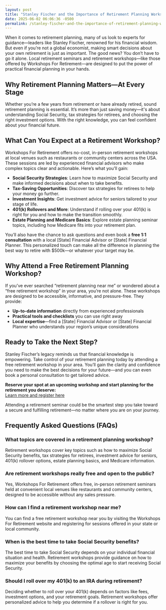 ```yaml
---
layout: post
title: "Stanley Fischer and the Importance of Retirement Planning Workshops"
date: 2025-06-02 06:06:36 -0500
permalink: /stanley-fischer-and-the-importance-of-retirement-planning-workshops/
---
```

When it comes to retirement planning, many of us look to experts for guidance—leaders like Stanley Fischer, renowned for his financial wisdom. But even if you’re not a global economist, making smart decisions about your own retirement is just as important. The good news? You don’t have to go it alone. Local retirement seminars and retirement workshops—like those offered by Workshops For Retirement—are designed to put the power of practical financial planning in your hands.

## Why Retirement Planning Matters—At Every Stage

Whether you’re a few years from retirement or have already retired, sound retirement planning is essential. It’s more than just saving money—it's about understanding Social Security, tax strategies for retirees, and choosing the right investment options. With the right knowledge, you can feel confident about your financial future.

## What Can You Expect at a Retirement Workshop?

Workshops For Retirement offers no-cost, in-person retirement workshops at local venues such as restaurants or community centers across the USA. These sessions are led by experienced financial advisors who make complex topics clear and actionable. Here’s what you’ll gain:

- **Social Security Strategies**: Learn how to maximize Social Security and make informed decisions about when to take benefits.
- **Tax-Saving Opportunities**: Discover tax strategies for retirees to help your money go further.
- **Investment Insights**: Get investment advice for seniors tailored to your stage of life.
- **401(k) Rollovers and More**: Understand if rolling over your 401(k) is right for you and how to make the transition smoothly.
- **Estate Planning and Medicare Basics**: Explore estate planning seminar topics, including how Medicare fits into your retirement plan.

You’ll also have the chance to ask questions and even book a **free 1:1 consultation** with a local [State] Financial Advisor or [State] Financial Planner. This personalized touch can make all the difference in planning the best way to retire with $500k—or whatever your target may be.

## Why Attend a Free Retirement Planning Workshop?

If you’ve ever searched “retirement planning near me” or wondered about a “free retirement workshop” in your area, you’re not alone. These workshops are designed to be accessible, informative, and pressure-free. They provide:

- **Up-to-date information** directly from experienced professionals
- **Practical tools and checklists** you can use right away
- **Local expertise**—find a [State] Financial Advisor or [State] Financial Planner who understands your region’s unique considerations

## Ready to Take the Next Step?

Stanley Fischer’s legacy reminds us that financial knowledge is empowering. Take control of your retirement planning today by attending a free retirement workshop in your area. You’ll gain the clarity and confidence you need to make the best decisions for your future—and you can even book a personal consultation to get tailored advice.

**Reserve your spot at an upcoming workshop and start planning for the retirement you deserve:**  
[Learn more and register here](https://workshopsforretirement.com/)

Attending a retirement seminar could be the smartest step you take toward a secure and fulfilling retirement—no matter where you are on your journey.

## Frequently Asked Questions (FAQs)

### What topics are covered in a retirement planning workshop?

Retirement workshops cover key topics such as how to maximize Social Security benefits, tax strategies for retirees, investment advice for seniors, 401(k) rollover options, estate planning basics, and Medicare information.

### Are retirement workshops really free and open to the public?

Yes, Workshops For Retirement offers free, in-person retirement seminars held at convenient local venues like restaurants and community centers, designed to be accessible without any sales pressure.

### How can I find a retirement workshop near me?

You can find a free retirement workshop near you by visiting the Workshops For Retirement website and registering for sessions offered in your state or local community.

### When is the best time to take Social Security benefits?

The best time to take Social Security depends on your individual financial situation and health. Retirement workshops provide guidance on how to maximize your benefits by choosing the optimal age to start receiving Social Security.

### Should I roll over my 401(k) to an IRA during retirement?

Deciding whether to roll over your 401(k) depends on factors like fees, investment options, and your retirement goals. Retirement workshops offer personalized advice to help you determine if a rollover is right for you.

<script type="application/ld+json">
{
  "@context": "https://schema.org",
  "@type": "BlogPosting",
  "headline": "Stanley Fischer and the Importance of Retirement Planning Workshops",
  "description": "Explore the importance of retirement planning workshops offered by Workshops For Retirement, covering Social Security, tax strategies, investment advice, and more.",
  "author": {
    "@type": "Person",
    "name": "Workshops For Retirement"
  },
  "publisher": {
    "@type": "Person",
    "name": "Workshops For Retirement"
  },
  "mainEntityOfPage": {
    "@type": "WebPage",
    "@id": "https://workshopsforretirement.com/blog/stanley-fischer-retirement-planning-workshops"
  },
  "datePublished": "2024-06-01",
  "dateModified": "2024-06-01"
}
</script>

<script type="application/ld+json">
{
  "@context": "https://schema.org",
  "@type": "FAQPage",
  "mainEntity": [
    {
      "@type": "Question",
      "name": "What topics are covered in a retirement planning workshop?",
      "acceptedAnswer": {
        "@type": "Answer",
        "text": "Retirement workshops cover key topics such as how to maximize Social Security benefits, tax strategies for retirees, investment advice for seniors, 401(k) rollover options, estate planning basics, and Medicare information."
      }
    },
    {
      "@type": "Question",
      "name": "Are retirement workshops really free and open to the public?",
      "acceptedAnswer": {
        "@type": "Answer",
        "text": "Yes, Workshops For Retirement offers free, in-person retirement seminars held at convenient local venues like restaurants and community centers, designed to be accessible without any sales pressure."
      }
    },
    {
      "@type": "Question",
      "name": "How can I find a retirement workshop near me?",
      "acceptedAnswer": {
        "@type": "Answer",
        "text": "You can find a free retirement workshop near you by visiting the Workshops For Retirement website and registering for sessions offered in your state or local community."
      }
    },
    {
      "@type": "Question",
      "name": "When is the best time to take Social Security benefits?",
      "acceptedAnswer": {
        "@type": "Answer",
        "text": "The best time to take Social Security depends on your individual financial situation and health. Retirement workshops provide guidance on how to maximize your benefits by choosing the optimal age to start receiving Social Security."
      }
    },
    {
      "@type": "Question",
      "name": "Should I roll over my 401(k) to an IRA during retirement?",
      "acceptedAnswer": {
        "@type": "Answer",
        "text": "Deciding whether to roll over your 401(k) depends on factors like fees, investment options, and your retirement goals. Retirement workshops offer personalized advice to help you determine if a rollover is right for you."
      }
    }
  ]
}
</script>